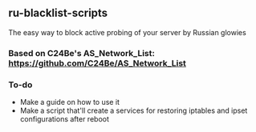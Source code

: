 ## ru-blacklist-scripts

The easy way to block active probing of your server by Russian glowies
### Based on C24Be's AS_Network_List: https://github.com/C24Be/AS_Network_List

### To-do
- Make a guide on how to use it
- Make a script that'll create a services for restoring iptables and ipset configurations after reboot
